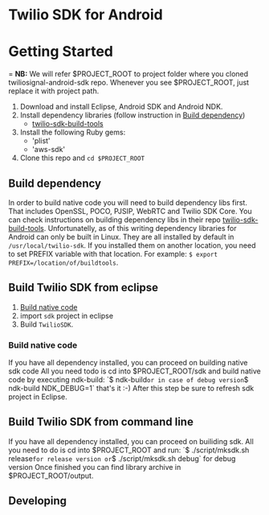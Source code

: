 Twilio SDK for Android
=============================

# Getting Started
=
**NB:** We will refer $PROJECT_ROOT to project folder where you cloned twiliosignal-android-sdk repo. Whenever you see $PROJECT_ROOT, just replace it with project path.

1.  Download and install Eclipse, Android SDK and Android NDK.
1.  Install dependency libraries (follow instruction in [Build dependency](##Build-dependency))
	* [twilio-sdk-build-tools](https://code.hq.twilio.com/client/twilio-sdk-build-tools)
1.  Install the following Ruby gems:
    * 'plist'
    * 'aws-sdk'
1.  Clone this repo and `cd $PROJECT_ROOT`

## Build dependency
In order to build native code you will need to build dependency libs first. That includes OpenSSL, POCO, PJSIP, WebRTC and Twilio SDK Core. You can check instructions on building dependency libs in their repo [twilio-sdk-build-tools](https://code.hq.twilio.com/client/twilio-sdk-build-tools). Unfortunatelly, as of this writing dependency libraries for Android can only be built in Linux. They are all installed by default in `/usr/local/twilio-sdk`. If you installed them on another location, you need to set PREFIX variable with that location. For example: `$ export PREFIX=/location/of/buildtools`.

## Build Twilio SDK from eclipse
1.  [Build native code](###Bulid-native-code)
1.  import `sdk` project in eclipse
1.  Build `TwilioSDK`.

### Build native code
If you have all dependency installed, you can proceed on building native sdk code All you need todo is cd into $PROJECT_ROOT/sdk and build native code by executing ndk-build:
	`$ ndk-build`
or in case of debug version
	`$ ndk-build NDK_DEBUG=1`
that's it :-) After this step be sure to refresh sdk project in Eclipse. 


## Build Twilio SDK from command line
If you have all dependency installed, you can proceed on builiding sdk. All you need to do is cd into $PROJECT_ROOT and run:
	`$ ./script/mksdk.sh release` for release version or
    `$ ./script/mksdk.sh debug` for debug version
Once finished you can find library archive in $PROJECT_ROOT/output.


Developing
-


